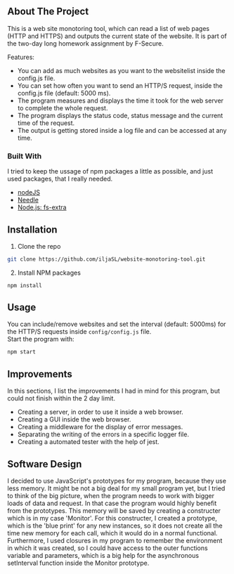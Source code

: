 ## About The Project

This is a web site monotoring tool, which can read a list of web pages (HTTP and HTTPS) and outputs the current state of the website.
It is part of the two-day long homework assignment by F-Secure.

Features:
* You can add as much websites as you want to the websitelist inside the config.js file.
* You can set how often you want to send an HTTP/S request, inside the config.js file (default: 5000 ms).
* The program measures and displays the time it took for the web server to complete the whole request.
* The program displays the status code, status message and the current time of the request.
* The output is getting stored inside a log file and can be accessed at any time.

### Built With

I tried to keep the ussage of npm packages a little as possible, and just used packages, that I really needed.

* [nodeJS](https://nodejs.org/en/)
* [Needle](https://www.npmjs.com/package/needle)
* [Node.js: fs-extra](https://www.npmjs.com/package/fs-extra)

## Installation

1. Clone the repo
```sh
git clone https://github.com/iljaSL/website-monotoring-tool.git
```
2. Install NPM packages
```sh
npm install
```
## Usage

You can include/remove websites and set the interval (default: 5000ms) for the HTTP/S requests inside `config/config.js` file. <br>
Start the program with:

```sh
npm start
```
## Improvements

In this sections, I list the improvements I had in mind for this program, but could not finish within the 2 day limit.

* Creating a server, in order to use it inside a web browser.
* Creating a GUI inside the web browser.
* Creating a middleware for the display of error messages.
* Separating the writing of the errors in a specific logger file.
* Creating a automated tester with the help of jest.

## Software Design

I decided to use JavaScript's prototypes for my program, because they use less memory.
It might be not a big deal for my small program yet, but I tried to think of the big picture, when the program needs to work with bigger loads of data and request. In that case the program would highly benefit from the prototypes.
This memory will be saved by creating a constructer which is in my case 'Monitor'. For this constructer, I created a prototype, which is the 'blue print' for any new instances, so it does not create all the time new memory for each call, which it would do in a normal functional.
Furthermore, I used closures in my program to remember the environment in which it was created, so I could have access to the outer functions variable and parameters, which is a big help for the asynchronous setInterval function inside the Monitor prototype.
